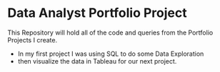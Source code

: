 # Data Analyst Portfolio Project

 This Repository will hold all of the code and queries from the Portfolio Projects I create.

- In my first project I was using SQL to do some Data Exploration
- then visualize the data in Tableau for our next project.
